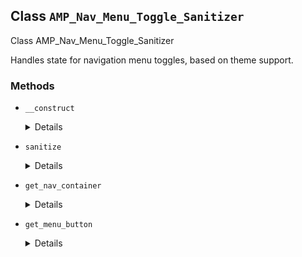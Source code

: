 ## Class `AMP_Nav_Menu_Toggle_Sanitizer`

Class AMP_Nav_Menu_Toggle_Sanitizer

Handles state for navigation menu toggles, based on theme support.

### Methods
* `__construct`

	<details>

	```php
	public __construct( $dom, $args = array() )
	```

	AMP_Nav_Menu_Toggle_Sanitizer constructor.


	</details>
* `sanitize`

	<details>

	```php
	public sanitize()
	```

	If supported per the constructor arguments, inject `amp-state` and bind dynamic classes accordingly.


	</details>
* `get_nav_container`

	<details>

	```php
	protected get_nav_container()
	```

	Retrieves the navigation container element.


	</details>
* `get_menu_button`

	<details>

	```php
	protected get_menu_button()
	```

	Retrieves the navigation menu button element.


	</details>
